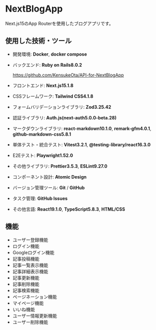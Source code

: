 # NextBlogApp

Next.js15のApp Routerを使用したブログアプリです。

## 使用した技術・ツール

- 開発環境: **Docker**, **docker compose**
- バックエンド: **Ruby on Rails8.0.2**

  https://github.com/KensukeOta/API-for-NextBlogApp

- フロントエンド: **Next.js15.1.8**
- CSSフレームワーク: **Tailwind CSS4.1.8**
- フォームバリデーションライブラリ: **Zod3.25.42**
- 認証ライブラリ: **Auth.js(next-auth5.0.0-beta.28)**
- マークダウンライブラリ: **react-markdown10.1.0**, **remark-gfm4.0.1**, **github-markdown-css5.8.1**
- 単体テスト・統合テスト: **Vitest3.2.1**, **@testing-library/react16.3.0**
- E2Eテスト: **Playwright1.52.0**
- その他ライブラリ: **Prettier3.5.3**, **ESLint9.27.0**
- コンポーネント設計: **Atomic Design**
- バージョン管理ツール: **Git** / **GitHub**
- タスク管理: **GitHub Issues**
- その他言語: **React19.1.0**, **TypeScript5.8.3**, **HTML/CSS**

## 機能

- ユーザー登録機能
- ログイン機能
- Googleログイン機能
- 記事投稿機能
- 記事一覧表示機能
- 記事詳細表示機能
- 記事更新機能
- 記事削除機能
- 記事検索機能
- ページネーション機能
- マイページ機能
- いいね機能
- ユーザー情報更新機能
- ユーザー削除機能
